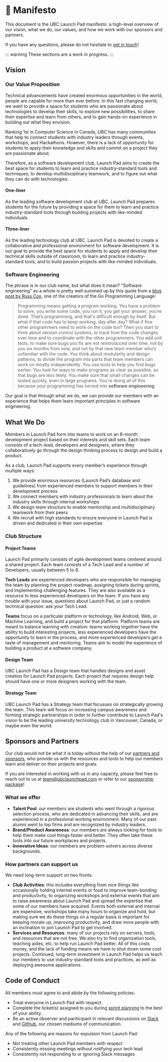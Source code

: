 # 🔖 Manifesto

This document is the UBC Launch Pad manifesto: a high-level overview of our vision, what we do, our values, and how we work with our sponsors and partners.

If you have any questions, please do not hesitate to [get in touch](/introduction.md#get-in-touch)!

::: warning
These sections are a work in progress.
:::

## Vision <Badge type="tip" text="updated"/>

### Our Value Proposition

Technical advancements have created enormous opportunities in the world, people are capable for more than ever before. In this fast changing world, we want to provide a space for students who are passionate about technologies to develop their skills, to explore new possibilities, to share their expertise and learn from others, and to gain hands-on experience in building out what they envision.

Ranking 1st in Computer Science in Canada, UBC has many communities that help to connect students with industry leaders through events, workshops, and Hackathons. However, there is a lack of opportunity for students to apply their knowledge and skills and commit on a project they are passionate about.

Therefore, as a software development club, Launch Pad aims to create the best space for students to learn and practice industry-standard tools and techniques, to develop multidisciplinary teamwork, and to figure out what they can do with technologies.

#### One-liner

As the leading software development club at UBC, Launch Pad prepares students for the future by providing a space for them to learn and practice industry-standard tools through building projects with like-minded individuals.

#### Three-liner

As the leading technology club at UBC,  Launch Pad is devoted to create a collaborative and professional environment for software development. It is our goal to provide the best space for students to apply and develop their technical skills outside of classroom, to learn and practice industry-standard tools, and to build passion projects with like-minded individuals.

### Software Engineering

The phrase is in our club name, but what does it mean? "Software engineering" as a whole is pretty well summed up by this quote from a [blog post by Russ Cox](https://research.swtch.com/vgo-eng), one of the creators of the Go Programming Language:

> Programming means getting a program working. You have a problem to solve, you write some code, you run it, you get your answer, you’re done. That’s programming, and that's difficult enough by itself. But what if that code has to keep working, day after day? What if five other programmers need to work on the code too? Then you start to think about version control systems, to track how the code changes over time and to coordinate with the other programmers. You add unit tests, to make sure bugs you fix are not reintroduced over time, not by you six months from now, and not by that new team member who’s unfamiliar with the code. You think about modularity and design patterns, to divide the program into parts that team members can work on mostly independently. You use tools to help you find bugs earlier. You look for ways to make programs as clear as possible, so that bugs are less likely. You make sure that small changes can be tested quickly, even in large programs. You're doing all of this because your programming has turned into **software engineering**.

Our goal is that through what we do, we can provide our members with an experience that helps them learn important principles in software engineering.

## What We Do

Members in Launch Pad form into teams to work on an 8-month development project based on their interests and skill sets. Each team consists of a tech-lead, developers and designers, where they collaboratively go through the design thinking process to design and build a product.

As a club, Launch Pad supports every member’s experience through multiple ways:

1. We provide enormous resources (Launch Pad’s database and guidelines) from experienced members to support members in their development process
2. We connect members with industry professionals to learn about the industry skills through internal workshops
3. We design team structure to enable mentorship and multidisciplinary teamwork from their peers
4. We recruit with high standards to ensure everyone in Launch Pad is driven and dedicated in their own expertise

### Club Structure

#### Project Teams

Launch Pad primarily consists of agile development teams centered around a shared project. Each team consists of a Tech Lead and a number of Developers, usually between 5 to 8.

**Tech Leads** are experienced developers who are responsible for managing the team by planning the project roadmap, assigning tickets during sprints, and implementing challenging features. They are also available as a resource to less experienced developers on the team. If you have any trouble with your issue, questions about Launch Pad, or just a random technical question: ask your Tech Lead.

**Teams** focus on a particular platform or technology, like Android, Web, or Machine Learning, and build a project for that platform. Platform teams are meant to balance learning with creation: teams working together have the ability to build interesting projects, less experienced developers have the opportunity to learn in the process, and more experienced developers get a taste of management and mentoring. Teams aim to model the experience of building a product at a software company.

#### Design Team

UBC Launch Pad has a Design team that handles designs and asset creation for Launch Pad projects. Each project that requires design help should have one or more designers working with the team.

#### Strategy Team

UBC Launch Pad has a Strategy team that focusses on strategically growing the team. This team will focus on increasing campus awareness and forming strategic partnerships in order to further contribute to Launch Pad's vision to be the leading university technology club in Vancouver, Canada, or maybe even the world.

## Sponsors and Partners

Our club would not be what it is today without the help of our [partners and sponsors](https://ubclaunchpad.com/#sponsors), who provide us with the resources and tools to help our members learn and deliver on their projects and goals.

If you are interested in working with us in any capacity, please feel free to reach out to us at [team@ubclaunchpad.com](team@ubclaunchpad.com) or refer to our [sponsorship package](https://ubclaunchpad.com/sponsorship)!

### What we offer

* **Talent Pool**: our members are students who went through a rigorous selection process, who are dedicated in advancing their skills, and are experienced in a professional working environment. Many of our past alumni went to top firms and are recognized by industry leaders.
* **Brand/Product Awareness**: our members are always looking for tools to help them make cool things faster and better. They often take these tools into our future workplaces and projects.
* **Innovative Ideas**: our members are problem-solvers across diverse backgrounds.

### How partners can support us

We need long-term support on two fronts:

* **Club Activities**: this includes everything from nice things like occasionally holding internal events or food to improve team-bonding and productivity, to organizing workshops and external events that aim to raise awareness about Launch Pad and spread the expertise that some of our members have acquired. Events both external and internal are expensive, workshops take many hours to organize and hold, but making sure we do these things on a regular basis is important for keeping morale up, improving productivity, and draw more people with an inclination to join Launch Pad to get involved.
* **Services and Resources**: many of our projects rely on servers, tools, and resources that are not free. We also try to find organization tools, teaching aides, etc. to help run Launch Pad better. All of this costs money, and the lack of funding means we have to shut down some cool projects. Continued, long-term investment in Launch Pad helps us teach our members to use industry-standard tools and practices, as well as deploying awesome applications.

## Code of Conduct

All members must agree to and abide by the following policies:

* Treat everyone in Launch Pad with respect.
* Complete the ticket(s) assigned to you during [sprint planning](/handbook/project-management/sprints.md) to the best of your ability.
* Be an active observer and pariticipant in relevant discussions on [Slack](/handbook/tools/slack.md) and [GitHub](/handbook/tools/github.md), our chosen mediums of communication.

Any of the following are reasons for expulsion from Launch Pad:

* Not treating other Launch Pad members with respect
* Consistently missing meetings without notifying your tech lead
* Consistently not responding to or ignoring Slack messages
